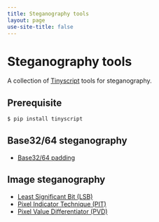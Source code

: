 ```yaml
---
title: Steganography tools
layout: page
use-site-title: false
---
```

# Steganography tools

A collection of [Tinyscript](https://github.com/dhondta/python-tinyscript/) tools for steganography.

## Prerequisite

```sh
$ pip install tinyscript
```

## Base32/64 steganography

- [Base32/64 padding](https://gist.github.com/dhondta/90a07d9d106775b0cd29bb51ffe15954)

## Image steganography

- [Least Significant Bit (LSB)](https://gist.github.com/dhondta/d2151c82dcd9a610a7380df1c6a0272c)
- [Pixel Indicator Technique (PIT)](https://gist.github.com/dhondta/30abb35bb8ee86109d17437b11a1477a)
- [Pixel Value Differentiator (PVD)](https://gist.github.com/dhondta/feaf4f5fb3ed8d1eb7515abe8cde4880)

